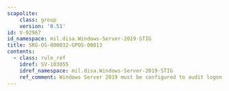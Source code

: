 ```yaml
---
scapolite:
    class: group
    version: '0.51'
id: V-92967
id_namespace: mil.disa.Windows-Server-2019-STIG
title: SRG-OS-000032-GPOS-00013
contents:
  - class: rule_ref
    idref: SV-103055
    idref_namespace: mil.disa.Windows-Server-2019-STIG
    ref_comment: Windows Server 2019 must be configured to audit logon succe ...
---
```



